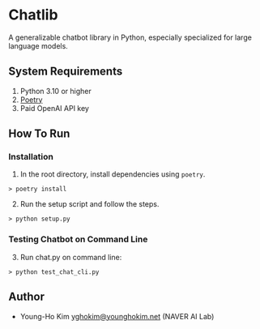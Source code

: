 # Chatlib
A generalizable chatbot library in Python, especially specialized for large language models.

## System Requirements
1. Python 3.10 or higher
2. [Poetry](https://python-poetry.org/docs/)
3. Paid OpenAI API key

## How To Run
### Installation
1. In the root directory, install dependencies using `poetry`.
```shell
> poetry install
```

2. Run the setup script and follow the steps.
```shell
> python setup.py
```

### Testing Chatbot on Command Line
3. Run chat.py on command line:
```shell
> python test_chat_cli.py
```

## Author
* Young-Ho Kim <yghokim@younghokim.net> (NAVER AI Lab)

